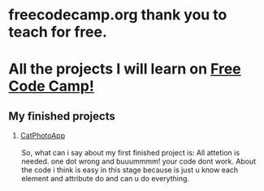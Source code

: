 # freecodecamp.org thank you to teach for free.
<h1> All the projects I will learn on <a href="freecodecamp.org"> Free Code Camp!</a> </h1>

<h2> My finished projects </h2>
<ol>
   <li><a href="https://github.com/markosalvesp/freecodecamp.org/blob/main/CatPhotoApp.html"> CatPhotoApp</a></li><br>
   <legend> So, what can i say about my first finished project is: All attetion is needed. one dot wrong and buuummmm! your code dont work.
    About the code i think is easy in this stage because is just u know each element and attribute do and can u do everything.
   </legend>
</ol>
